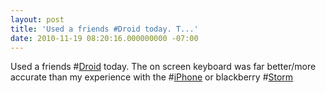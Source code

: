 ```yaml
---
layout: post
title: 'Used a friends #Droid today. T...'
date: 2010-11-19 08:20:16.000000000 -07:00
---
```

Used a friends #<a href="http://search.twitter.com/search?q=%23Droid" class="aktt_hashtag">Droid</a> today. The on screen keyboard was far better/more accurate than my experience with the #<a href="http://search.twitter.com/search?q=%23iPhone" class="aktt_hashtag">iPhone</a> or blackberry #<a href="http://search.twitter.com/search?q=%23Storm" class="aktt_hashtag">Storm</a>
